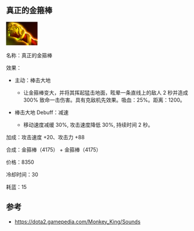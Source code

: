## 真正的金箍棒



![](src/icon/real_monkey_king_bar.png)

名称：真正的金箍棒

效果：

- 主动：棒击大地

  - 让金箍棒变大，并将其挥起猛击地面，眩晕一条直线上的敌人 2 秒并造成 300%  致命一击伤害。具有克敌机先效果。吸血：25%。距离：1200。

- 棒击大地 Debuff：减速

  - 移动速度减缓 30%, 攻击速度降低 30%, 持续时间 2 秒。

  

加成：攻击速度 +20、攻击力 +88

合成：金箍棒（4175） + 金箍棒（4175）

价格：8350

冷却时间：30

耗蓝：15





## 参考

- https://dota2.gamepedia.com/Monkey_King/Sounds

